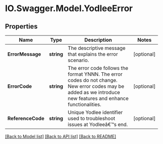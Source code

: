 # IO.Swagger.Model.YodleeError
## Properties

Name | Type | Description | Notes
------------ | ------------- | ------------- | -------------
**ErrorMessage** | **string** | The descriptive message that explains the error scenario. | [optional] 
**ErrorCode** | **string** | The error code follows the format YNNN. The error codes do not change. New error codes may be added as we introduce new features and enhance functionalities. | [optional] 
**ReferenceCode** | **string** | Unique Yodlee identifier used to troubleshoot issues at Yodleeâ€™s end. | [optional] 

[[Back to Model list]](../README.md#documentation-for-models) [[Back to API list]](../README.md#documentation-for-api-endpoints) [[Back to README]](../README.md)

